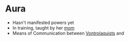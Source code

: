 # Aura

* Hasn't manifested powers yet
* In training, taught by her [mom](Queen%20Grav.md) 
* Means of Communication between [Vontrolaquists](Vontrolaquists.md) and 
